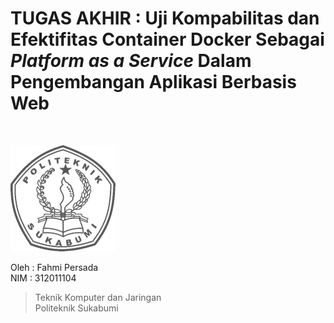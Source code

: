 TUGAS AKHIR : Uji Kompabilitas dan Efektifitas Container Docker Sebagai *Platform as a Service* Dalam Pengembangan Aplikasi Berbasis Web
========
<br>


![](https://github.com/fahmpress/tugas-akhir/blob/master/images/cover.jpg "Politeknik Sukabumi")

Oleh	: Fahmi Persada <br>
NIM		: 312011104


>Teknik Komputer dan Jaringan <br>
>Politeknik Sukabumi